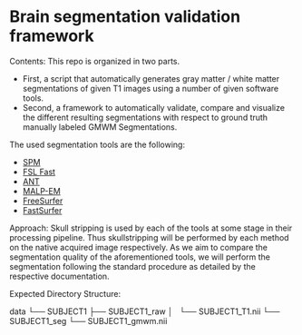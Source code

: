 # Brain segmentation validation framework

Contents:
This repo is organized in two parts.

- First, a script that automatically generates gray matter / white matter segmentations of given T1 images using a number of given software tools.
- Second, a framework to automatically validate, compare and visualize the different resulting segmentations with respect to ground truth manually labeled GMWM Segmentations.

The used segmentation tools are the following:

- [SPM](https://www.fil.ion.ucl.ac.uk/spm/software/spm12/)
- [FSL Fast](https://fsl.fmrib.ox.ac.uk/fsl/fslwiki/FAST)
- [ANT](http://stnava.github.io/ANTs/)
- [MALP-EM](https://biomedia.doc.ic.ac.uk/software/malp-em/)
- [FreeSurfer](https://surfer.nmr.mgh.harvard.edu/)
- [FastSurfer](https://deep-mi.org/research/fastsurfer/)


Approach:
Skull stripping is used by each of the tools at some stage in their processing pipeline.
Thus skullstripping will be performed by each method on the native acquired image respectively.
As we aim to compare the segmentation quality of the aforementioned tools, we will perform the segmentation following the standard procedure as detailed by the respective documentation.

Expected Directory Structure:

data
└── SUBJECT1
    ├── SUBJECT1_raw
    │   └── SUBJECT1_T1.nii
    └── SUBJECT1_seg
        └── SUBJECT1_gmwm.nii


